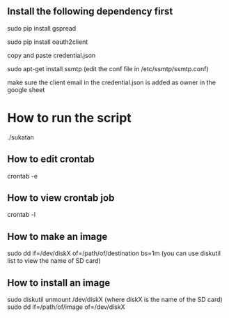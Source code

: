 ## Install the following dependency first
sudo pip install gspread

sudo pip install oauth2client

copy and paste credential.json

sudo apt-get install ssmtp (edit the conf file in /etc/ssmtp/ssmtp.conf)

make sure the client email in the credential.json is added as owner in the google sheet

# How to run the script
./sukatan

## How to edit crontab
crontab -e

## How to view crontab job
crontab -l
 
## How to make an image 
sudo dd if=/dev/diskX of=/path/of/destination bs=1m (you can use diskutil list to view the name of SD card)

## How to install an image
sudo diskutil unmount /dev/diskX  (where diskX is the name of the SD card)
sudo dd if=/path/of/image of=/dev/diskX
